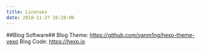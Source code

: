 ```yaml
---
title: Licenses
date: 2018-11-27 16:28:06
---
```

##Blog Software##
Blog Theme: https://github.com/yanm1ng/hexo-theme-vexo
Blog Code: https://hexo.io

